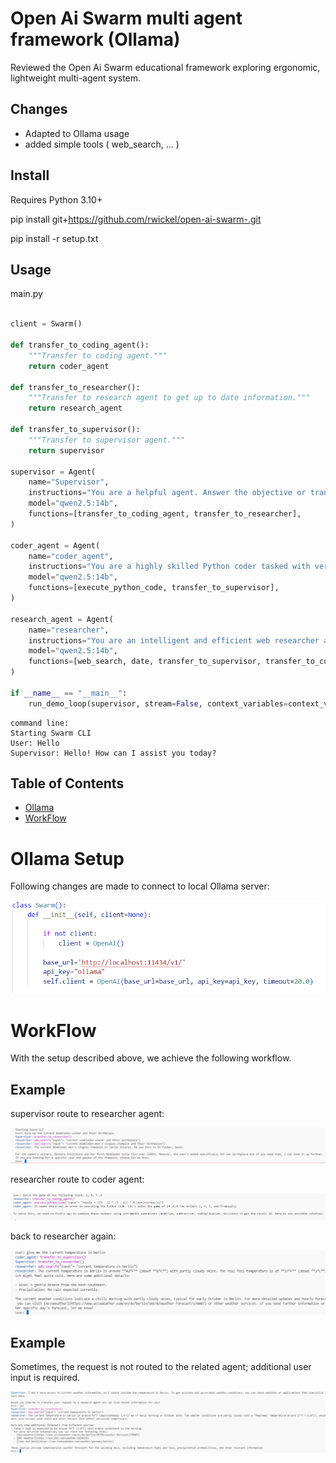 # Open Ai Swarm multi agent framework (Ollama)

Reviewed the Open Ai Swarm educational framework exploring ergonomic, lightweight multi-agent system.

## Changes
- Adapted to Ollama usage
- added simple tools ( web_search, ... )

## Install

Requires Python 3.10+

pip install git+https://github.com/rwickel/open-ai-swarm-.git

pip install -r setup.txt

## Usage

main.py
```python

client = Swarm()

def transfer_to_coding_agent():
    """Transfer to coding agent."""
    return coder_agent

def transfer_to_researcher():
    """Transfer to research agent to get up to date information."""
    return research_agent

def transfer_to_supervisor():
    """Transfer to supervisor agent."""
    return supervisor

supervisor = Agent(
    name="Supervisor",
    instructions="You are a helpful agent. Answer the objective or transfer to to other agent to come to concise answer. You have no up to date information.",
    model="qwen2.5:14b",
    functions=[transfer_to_coding_agent, transfer_to_researcher],
)

coder_agent = Agent(
    name="coder_agent",
    instructions="You are a highly skilled Python coder tasked with verifying the correctness and efficiency of code before responding to requests. Your primary task is to assist with research-related objectives. If the objective is not research-related, immediately transfer the request to the supervisor agent for appropriate handling.",
    model="qwen2.5:14b",
    functions=[execute_python_code, transfer_to_supervisor],
)

research_agent = Agent(
    name="researcher",
    instructions="You are an intelligent and efficient web researcher agent. Your primary task is to assist with web research-related objectives, such as gathering information from online sources or analyzing data. If the request involves coding problems, math calculations, or other technical problem-solving tasks, immediately transfer the request to the coding or math agent for appropriate handling. Always prioritize accuracy, efficiency, and clarity in delivering results.",
    model="qwen2.5:14b",
    functions=[web_search, date, transfer_to_supervisor, transfer_to_coding_agent],
)

if __name__ == "__main__":    
    run_demo_loop(supervisor, stream=False, context_variables=context_variables, debug=False) # make sure stream is false for tool usage  
```

```
command line:
Starting Swarm CLI
User: Hello
Supervisor: Hello! How can I assist you today?
```

## Table of Contents

- [Ollama](#ollama)
- [WorkFlow](#workFlow)


# Ollama Setup
Following changes are made to connect to local Ollama server:

![Swarm Logo](assets/ollama.png)

# WorkFlow
With the setup described above, we achieve the following workflow.

## Example
supervisor route to researcher agent:

![Swarm Logo](assets/researcher.png)

researcher route to coder agent:

![Swarm Logo](assets/coder.png)

back to researcher again:

![Swarm Logo](assets/switching.png)

## Example
Sometimes, the request is not routed to the related agent; additional user input is required.

![Swarm Logo](assets/temperature.png)







